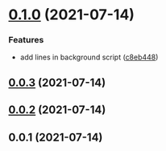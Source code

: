 # [0.1.0](https://github.com/richabharti1/v3-template-temporary/compare/v0.0.3...v0.1.0) (2021-07-14)


### Features

* add lines in background script ([c8eb448](https://github.com/richabharti1/v3-template-temporary/commit/c8eb448e7f311441339bc8d12ecc32f17169c393))

## [0.0.3](https://github.com/richabharti1/v3-template-temporary/compare/v0.0.2...v0.0.3) (2021-07-14)

## [0.0.2](https://github.com/scriptabytes/v3-extension-react-template/compare/v0.0.1...v0.0.2) (2021-07-14)

## 0.0.1 (2021-07-14)

